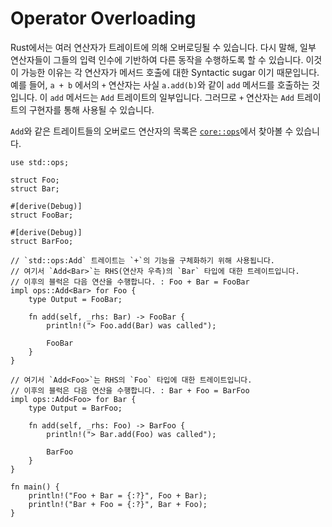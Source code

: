 # Operator Overloading

Rust에서는 여러 연산자가 트레이트에 의해 오버로딩될 수 있습니다. 다시 말해, 일부 연산자들이 그들의 입력 인수에 기반하여 다른 동작을 수행하도록 할 수 있습니다. 이것이 가능한 이유는 각 연산자가 메서드 호출에 대한 Syntactic sugar 이기 때문입니다. 예를 들어, `a + b` 에서의 `+` 연산자는 사실 `a.add(b)`와 같이 `add` 메서드를 호출하는 것입니다. 이 `add` 메서드는 `Add` 트레이트의 일부입니다. 그러므로 `+` 연산자는 `Add` 트레이트의 구현자를 통해 사용될 수 있습니다.

`Add`와 같은 트레이트들의 오버로드 연산자의 목록은 [`core::ops`](https://doc.rust-lang.org/core/ops/)에서 찾아볼 수 있습니다.

```rust,editable
use std::ops;

struct Foo;
struct Bar;

#[derive(Debug)]
struct FooBar;

#[derive(Debug)]
struct BarFoo;

// `std::ops:Add` 트레이트는 `+`의 기능을 구체화하기 위해 사용됩니다.
// 여기서 `Add<Bar>`는 RHS(연산자 우측)의 `Bar` 타입에 대한 트레이트입니다.
// 이후의 블럭은 다음 연산을 수행합니다. : Foo + Bar = FooBar 
impl ops::Add<Bar> for Foo {
    type Output = FooBar;

    fn add(self, _rhs: Bar) -> FooBar {
        println!("> Foo.add(Bar) was called");

        FooBar
    }
}

// 여기서 `Add<Foo>`는 RHS의 `Foo` 타입에 대한 트레이트입니다.
// 이후의 블럭은 다음 연산을 수행합니다. : Bar + Foo = BarFoo
impl ops::Add<Foo> for Bar {
    type Output = BarFoo;

    fn add(self, _rhs: Foo) -> BarFoo {
        println!("> Bar.add(Foo) was called");

        BarFoo
    }
}

fn main() {
    println!("Foo + Bar = {:?}", Foo + Bar);
    println!("Bar + Foo = {:?}", Bar + Foo);
}
```